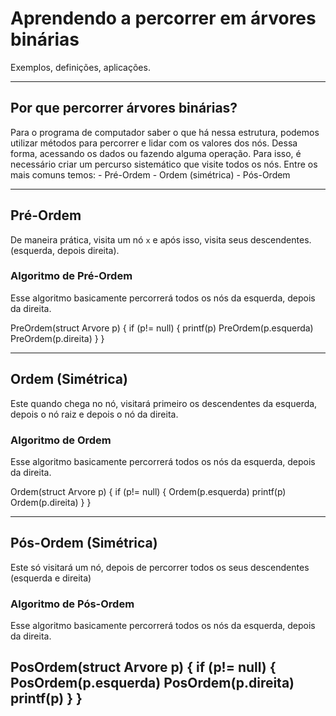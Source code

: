 # Aprendendo a percorrer em árvores binárias
Exemplos, definições, aplicações.

---
## Por que percorrer árvores binárias?
Para o programa de computador saber o que há nessa estrutura, podemos utilizar métodos para percorrer e lidar com os valores dos nós. Dessa forma, acessando os dados ou fazendo alguma operação. Para isso, é necessário criar um percurso sistemático que visite todos os nós. Entre os mais comuns temos:
    - Pré-Ordem
    - Ordem (simétrica)
    - Pós-Ordem


---
## Pré-Ordem 
De maneira prática, visita um nó `x` e após isso, visita seus descendentes. (esquerda, depois direita).

### Algoritmo de Pré-Ordem
Esse algoritmo basicamente percorrerá todos os nós da esquerda, depois da direita.

PreOrdem(struct Arvore p) {
    if (p!= null) {
        printf(p)
        PreOrdem(p.esquerda)
        PreOrdem(p.direita)
    }
}

---
## Ordem (Simétrica)
Este quando chega no nó, visitará primeiro os descendentes da esquerda, depois o nó raiz e depois o nó da direita.

### Algoritmo de Ordem
Esse algoritmo basicamente percorrerá todos os nós da esquerda, depois da direita.

Ordem(struct Arvore p) {
    if (p!= null) {
        Ordem(p.esquerda)
        printf(p)
        Ordem(p.direita)
    }
}

---
## Pós-Ordem (Simétrica)
Este só visitará um nó, depois de percorrer todos os seus descendentes (esquerda e direita)

### Algoritmo de Pós-Ordem
Esse algoritmo basicamente percorrerá todos os nós da esquerda, depois da direita.

PosOrdem(struct Arvore p) {
    if (p!= null) {
        PosOrdem(p.esquerda)
        PosOrdem(p.direita)
        printf(p)
    }
}
---

